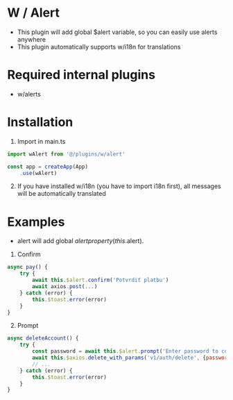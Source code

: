 # W / Alert
- This plugin will add global $alert variable, so you can easily use alerts anywhere
- This plugin automatically supports w/i18n for translations

# Required internal plugins
- w/alerts

# Installation
1. Import in main.ts
```javascript
import wAlert from '@/plugins/w/alert'

const app = createApp(App)
	.use(wAlert)
```
2. If you have installed w/i18n (you have to import i18n first), all messages will be automatically translated

# Examples
- alert will add global $alert property (this.$alert).

1. Confirm
```javascript
async pay() {
	try {
		await this.$alert.confirm('Potvrdiť platbu')
		await axios.post(...)
	} catch (error) {
		this.$toast.error(error)
	}
}
```

2. Prompt
```javascript
async deleteAccount() {
	try {
		const password = await this.$alert.prompt('Enter password to confirm', {placeholder: 'Heslo', type: 'password'})
		await this.$axios.delete_with_params('v1/auth/delete', {password: password})
		// ...
	} catch (error) {
		this.$toast.error(error)
	}
}
```
